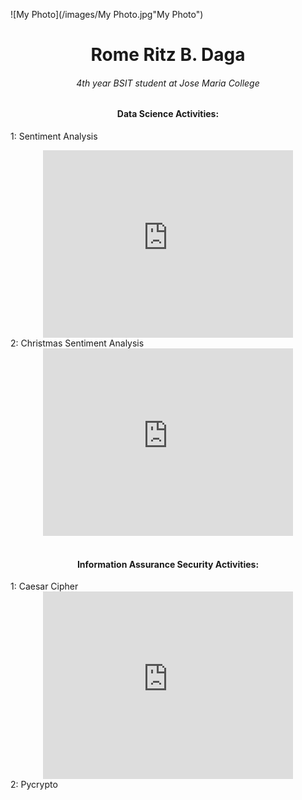 ![My Photo](/images/My Photo.jpg"My Photo")
<center><h1>Rome Ritz B. Daga</h1></center>

<center><h6>4th year BSIT student at Jose Maria College</h6></center>

<center><h4>Data Science Activities:</h4></center>
  
  1: Sentiment Analysis
  <center><iframe width="400" height="300" src="https://www.youtube.com/embed/twJiujDIlrc" frameborder="0" allow="accelerometer; autoplay; clipboard-write; encrypted-media; gyroscope; picture-in-picture" allowfullscreen></iframe></center>
  2: Christmas Sentiment Analysis
  <center><iframe width="400" height="300" src="https://www.youtube.com/embed/XbDL28k_fGw" frameborder="0" allow="accelerometer; autoplay; clipboard-write; encrypted-media; gyroscope; picture-in-picture" allowfullscreen></iframe></center>
<br>

<center><h4>Information Assurance Security Activities:</h4></center>
  1: Caesar Cipher
  <center><iframe width="400" height="300" src="https://www.youtube.com/embed/zOvi3XvL1QA" frameborder="0" allow="accelerometer; autoplay; clipboard-write; encrypted-media; gyroscope; picture-in-picture" allowfullscreen></iframe></center>
  2: Pycrypto
